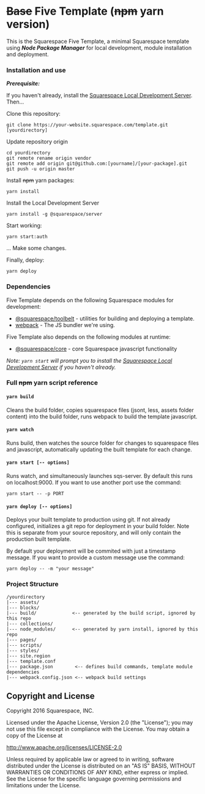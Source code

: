 # ~~Base~~ Five Template (~~npm~~ yarn version)

This is the Squarespace Five Template, a minimal Squarespace template using **_Node Package Manager_** for local development, module installation and deployment.

### Installation and use

***Prerequisite:***

If you haven't already, install the [Squarespace Local Development Server](http://developers.squarespace.com/local-development). Then...

Clone this repository:

```
git clone https://your-website.squarespace.com/template.git [yourdirectory]
```

Update repository origin

```
cd yourdirectory
git remote rename origin vendor
git remote add origin git@github.com:[yourname]/[your-package].git
git push -u origin master
```

Install ~~npm~~ yarn packages:

```
yarn install
```

Install the Local Development Server

```
yarn install -g @squarespace/server
```

Start working:

```
yarn start:auth
```

... Make some changes.

Finally, deploy:

```
yarn deploy
```

### Dependencies

Five Template depends on the following Squarespace modules for development:

* [@squarespace/toolbelt](https://github.com/Squarespace/squarespace-toolbelt) - utilities for building and deploying a template.
* [webpack](https://webpack.github.io/) - The JS bundler we're using.

Five Template also depends on the following modules at runtime:

* [@squarespace/core](https://github.com/Squarespace/squarespace-core) - core Squarespace javascript functionality

*Note: `yarn start` will prompt you to install the [Squarespace Local Development Server](developers.squarespace.com/local-development) if you haven't already.*


### Full ~~npm~~ yarn script reference


#### `yarn build`

Cleans the build folder, copies squarespace files (jsont, less, assets folder content) into the build folder, runs webpack to build the template javascript.

#### `yarn watch`

Runs build, then watches the source folder for changes to squarespace files and javascript, automatically updating the built template for each change.

#### `yarn start [-- options]`

Runs watch, and simultaneously launches sqs-server. By default this runs on localhost:9000. If you want to use another port use the command:

```
yarn start -- -p PORT
```

#### `yarn deploy [-- options]`

Deploys your built template to production using git. If not already configured, initializes a git repo for deployment in your build folder. Note this is separate from your source repository, and will only contain the production built template.

By default your deployment will be commited with just a timestamp message. If you want to provide a custom message use the command:

```
yarn deploy -- -m "your message"
```

### Project Structure

    /yourdirectory
    |--- assets/
    |--- blocks/
    |--- build/             <-- generated by the build script, ignored by this repo
    |--- collections/
    |--- node_modules/      <-- generated by yarn install, ignored by this repo
    |--- pages/
    |--- scripts/
    |--- styles/
    |--- site.region
    |--- template.conf
    |--- package.json        <-- defines build commands, template module dependencies
    |--- webpack.config.json <-- webpack build settings

## Copyright and License

Copyright 2016 Squarespace, INC.

Licensed under the Apache License, Version 2.0 (the "License");
you may not use this file except in compliance with the License.
You may obtain a copy of the License at

   http://www.apache.org/licenses/LICENSE-2.0

Unless required by applicable law or agreed to in writing, software
distributed under the License is distributed on an "AS IS" BASIS,
WITHOUT WARRANTIES OR CONDITIONS OF ANY KIND, either express or implied.
See the License for the specific language governing permissions and
limitations under the License.
